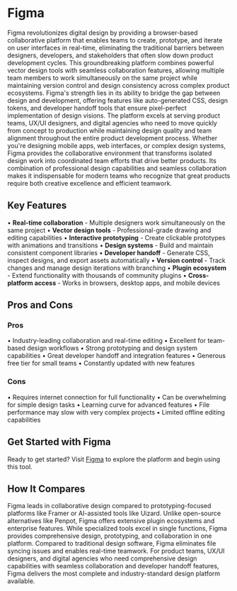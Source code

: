 # Figma

Figma revolutionizes digital design by providing a browser-based collaborative platform that enables teams to create, prototype, and iterate on user interfaces in real-time, eliminating the traditional barriers between designers, developers, and stakeholders that often slow down product development cycles. This groundbreaking platform combines powerful vector design tools with seamless collaboration features, allowing multiple team members to work simultaneously on the same project while maintaining version control and design consistency across complex product ecosystems. Figma's strength lies in its ability to bridge the gap between design and development, offering features like auto-generated CSS, design tokens, and developer handoff tools that ensure pixel-perfect implementation of design visions. The platform excels at serving product teams, UX/UI designers, and digital agencies who need to move quickly from concept to production while maintaining design quality and team alignment throughout the entire product development process. Whether you're designing mobile apps, web interfaces, or complex design systems, Figma provides the collaborative environment that transforms isolated design work into coordinated team efforts that drive better products. Its combination of professional design capabilities and seamless collaboration makes it indispensable for modern teams who recognize that great products require both creative excellence and efficient teamwork.

## Key Features

• **Real-time collaboration** - Multiple designers work simultaneously on the same project
• **Vector design tools** - Professional-grade drawing and editing capabilities
• **Interactive prototyping** - Create clickable prototypes with animations and transitions
• **Design systems** - Build and maintain consistent component libraries
• **Developer handoff** - Generate CSS, inspect designs, and export assets automatically
• **Version control** - Track changes and manage design iterations with branching
• **Plugin ecosystem** - Extend functionality with thousands of community plugins
• **Cross-platform access** - Works in browsers, desktop apps, and mobile devices

## Pros and Cons

### Pros
• Industry-leading collaboration and real-time editing
• Excellent for team-based design workflows
• Strong prototyping and design system capabilities
• Great developer handoff and integration features
• Generous free tier for small teams
• Constantly updated with new features

### Cons
• Requires internet connection for full functionality
• Can be overwhelming for simple design tasks
• Learning curve for advanced features
• File performance may slow with very complex projects
• Limited offline editing capabilities

## Get Started with Figma

Ready to get started? Visit [Figma](https://www.figma.com) to explore the platform and begin using this tool.

## How It Compares

Figma leads in collaborative design compared to prototyping-focused platforms like Framer or AI-assisted tools like Uizard. Unlike open-source alternatives like Penpot, Figma offers extensive plugin ecosystems and enterprise features. While specialized tools excel in single functions, Figma provides comprehensive design, prototyping, and collaboration in one platform. Compared to traditional design software, Figma eliminates file syncing issues and enables real-time teamwork. For product teams, UX/UI designers, and digital agencies who need comprehensive design capabilities with seamless collaboration and developer handoff features, Figma delivers the most complete and industry-standard design platform available.